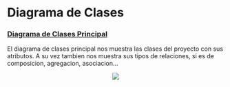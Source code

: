 
# Diagrama de Clases

### [Diagrama de Clases Principal](/Modelo_de_Dominio/Diagramas_de_Clases/Diagrama_de_Clases)
El diagrama de clases principal nos muestra las clases del proyecto con sus atributos. A su vez tambien nos muestra sus tipos de relaciones, si es de composicion, agregacion, asociacion...

<div align="center">
  <image src= "./Diagrama_de_Clases.svg">
</div>